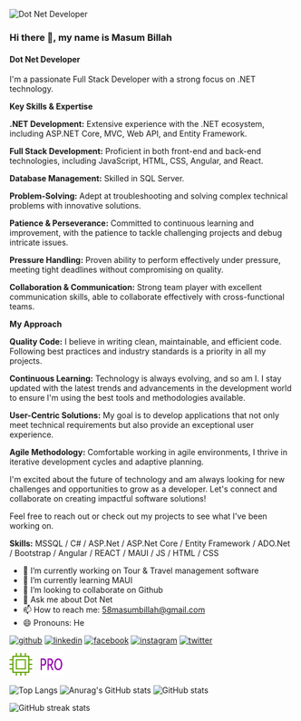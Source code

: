 ![Dot Net Developer](https://scontent.fdac165-1.fna.fbcdn.net/v/t39.30808-6/442478125_1558366018071910_9057235420801786572_n.png?_nc_cat=105&ccb=1-7&_nc_sid=5f2048&_nc_eui2=AeGfBOwZIKlIhTGY-V13cBw2yO8F46SeYtfI7wXjpJ5i1_MzpHxmiES658wfJsfbW3PV--RUJ5edCqnsiHYj7r7H&_nc_ohc=ZYhLcORSQi4Q7kNvgGz1aa-&_nc_ht=scontent.fdac165-1.fna&oh=00_AYA_lw0cK4RqjcjcUur5Y-bZavsNNKpiF41VcXIzXPebSA&oe=664D861B)

### Hi there 👋, my name is Masum Billah
#### Dot Net Developer


I'm a passionate Full Stack Developer with a strong focus on .NET technology.

**Key Skills & Expertise**

**.NET Development:** Extensive experience with the .NET ecosystem, including ASP.NET Core, MVC, Web API, and Entity Framework.

**Full Stack Development:** Proficient in both front-end and back-end technologies, including JavaScript, HTML, CSS, Angular, and React.

**Database Management:** Skilled in SQL Server.

**Problem-Solving:** Adept at troubleshooting and solving complex technical problems with innovative solutions.

**Patience & Perseverance:** Committed to continuous learning and improvement, with the patience to tackle challenging projects and debug intricate issues.

**Pressure Handling:** Proven ability to perform effectively under pressure, meeting tight deadlines without compromising on quality.

**Collaboration & Communication:** Strong team player with excellent communication skills, able to collaborate effectively with cross-functional teams.
                                           
**My Approach**

**Quality Code:** I believe in writing clean, maintainable, and efficient code. Following best practices and industry standards is a priority in all my projects.

**Continuous Learning:** Technology is always evolving, and so am I. I stay updated with the latest trends and advancements in the development world to ensure I'm using the best tools and methodologies available.

**User-Centric Solutions:** My goal is to develop applications that not only meet technical requirements but also provide an exceptional user experience.

**Agile Methodology:** Comfortable working in agile environments, I thrive in iterative development cycles and adaptive planning.

I'm excited about the future of technology and am always looking for new challenges and opportunities to grow as a developer. Let's connect and collaborate on creating impactful software solutions!

Feel free to reach out or check out my projects to see what I've been working on.

**Skills:** MSSQL / C# / ASP.Net / ASP.Net Core / Entity Framework / ADO.Net / Bootstrap / Angular / REACT / MAUI / JS / HTML / CSS

- 🔭 I’m currently working on Tour & Travel management software 
- 🌱 I’m currently learning MAUI 
- 👯 I’m looking to collaborate on Github 
- 💬 Ask me about Dot Net  
- 📫 How to reach me: 58masumbillah@gmail.com 
- 😄 Pronouns: He 


[<img src='https://cdn.jsdelivr.net/npm/simple-icons@3.0.1/icons/github.svg' alt='github' height='40'>](https://github.com/masum1277741)  [<img src='https://cdn.jsdelivr.net/npm/simple-icons@3.0.1/icons/linkedin.svg' alt='linkedin' height='40'>](https://www.linkedin.com/in/https://www.linkedin.com/in/masum-billah-b290072ba//)  [<img src='https://cdn.jsdelivr.net/npm/simple-icons@3.0.1/icons/facebook.svg' alt='facebook' height='40'>](https://www.facebook.com/https://www.facebook.com/profile.php?id=100016955805028#)  [<img src='https://cdn.jsdelivr.net/npm/simple-icons@3.0.1/icons/instagram.svg' alt='instagram' height='40'>](https://www.instagram.com/https://www.instagram.com/billah.9//)  [<img src='https://cdn.jsdelivr.net/npm/simple-icons@3.0.1/icons/twitter.svg' alt='twitter' height='40'>](https://twitter.com/https://x.com/MasumB449)  

<a href='https://docs.github.com/en/developers'><img src='https://raw.githubusercontent.com/acervenky/animated-github-badges/master/assets/devbadge.gif' width='40' height='40'></a> <a href='https://github.com/pricing'><img src='https://raw.githubusercontent.com/acervenky/animated-github-badges/master/assets/pro.gif' width='40' height='40'></a> 

![Top Langs](https://github-readme-stats.vercel.app/api/top-langs/?username=anuraghazra&hide_progress=true)
![Anurag's GitHub stats](https://github-readme-stats.vercel.app/api?username=anuraghazra&show_icons=true&theme=radical)
![GitHub stats](https://github-readme-stats.vercel.app/api?username=masum1277741&show_icons=true)  

![GitHub streak stats](https://streak-stats.demolab.com/?user=masum1277741)  

